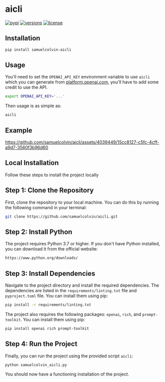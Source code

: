 # aicli

[![pypi](https://img.shields.io/pypi/v/samuelcolvin-aicli.svg)](https://pypi.python.org/pypi/samuelcolvin-aicli)
[![versions](https://img.shields.io/pypi/pyversions/samuelcolvin-aicli.svg)](https://github.com/samuelcolvin/aicli)
[![license](https://img.shields.io/github/license/samuelcolvin/aicli.svg)](https://github.com/samuelcolvin/aicli/blob/main/LICENSE)

## Installation

```bash
pip install samuelcolvin-aicli
```

## Usage

You'll need to set the `OPENAI_API_KEY` environment variable to use `aicli` which you can generate from
[platform.openai.com](https://platform.openai.com/), you'll have to add some credit to use the API.

```bash
export OPENAI_API_KEY='...'
```

Then usage is as simple as:

```bash
aicli
```

## Example

https://github.com/samuelcolvin/aicli/assets/4039449/15cc8127-c5fc-4cff-a9d7-3560f3b96d60


## Local Installation

Follow these steps to install the project locally

## Step 1: Clone the Repository

First, clone the repository to your local machine. You can do this by running the following command in your terminal:

```bash
git clone https://github.com/samuelcolvin/aicli.git
```

## Step 2: Install Python

The project requires Python 3.7 or higher. If you don't have Python installed, you can download it from the official website:

```bash
https://www.python.org/downloads/
```

## Step 3: Install Dependencies

Navigate to the project directory and install the required dependencies. The dependencies are listed in the `requirements/linting.txt` file and `pyproject.toml` file. You can install them using pip:

```bash
pip install -r requirements/linting.txt
```

The project also requires the following packages: `openai`, `rich`, and `prompt-toolkit`. You can install them using pip:

```bash
pip install openai rich prompt-toolkit
```

## Step 4: Run the Project

Finally, you can run the project using the provided script `aicli`:

```bash
python samuelcolvin_aicli.py
```

You should now have a functioning installation of the project.